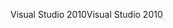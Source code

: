 <span data-ttu-id="c956a-101">Visual Studio 2010</span><span class="sxs-lookup"><span data-stu-id="c956a-101">Visual Studio 2010</span></span>
